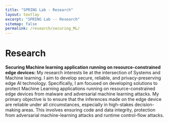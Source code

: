 ```yaml
---
title: "SPRING Lab - Research"
layout: textlay
excerpt: "SPRING Lab -- Research"
sitemap: false
permalink: /research/securing_ML/
---
```


# Research

**Securing Machine learning application running on resource-constrained edge devices:** My research interests lie at the intersection of Systems and Machine learning. I aim to develop secure, reliable, and privacy-preserving edge AI technology. Specifically, I am focused on developing solutions to protect Machine Learning applications running on resource-constrained edge devices from malware and adversarial machine
learning attacks. My primary objective is to ensure that the inferences made on the edge device are reliable under all circumstances, especially in high-stakes decision-making areas. This involves ensuring code and data integrity, protection from adversarial machine-learning attacks and runtime control-flow attacks.